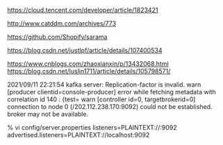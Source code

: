 https://cloud.tencent.com/developer/article/1823421

http://www.catddm.com/archives/773

https://github.com/Shopify/sarama

https://blog.csdn.net/justlpf/article/details/107400534

https://www.cnblogs.com/zhaoxianxin/p/13432068.html
https://blog.csdn.net/luslin1711/article/details/105798571/


2021/09/11 22:21:54 kafka server: Replication-factor is invalid.
warn [producer clientid=console-producer] error while fetching metadata with correlation id 140 : {test=
warn [controller id=0, targetbrokerid=0] connection to node 0 (/202.112.238.170:9092) could not be established. broker may not be available.

 % vi config/server.properties
 listeners=PLAINTEXT://:9092
 advertised.listeners=PLAINTEXT://localhost:9092